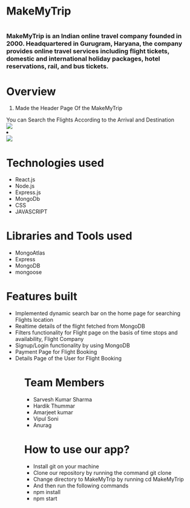
<h1>MakeMyTrip<h1>
<h3>
MakeMyTrip is an Indian online travel company founded in 2000. Headquartered in Gurugram, Haryana, the company provides online travel services including flight tickets, domestic and international holiday packages, hotel reservations, rail, and bus tickets.
 <br/>
</h3>
 <h1>Overview</h1>
 <ol>
  <li>Made the Header Page Of the MakeMyTrip</li>
  </ol>
 You can Search the Flights According to the Arrival and Destination
 <div> <img src="https://miro.medium.com/max/1750/1*UXnbTdLLe5KbqdIesJ_19Q.png" /> </div>
 <li></li>
 <div><img src="https://miro.medium.com/max/1750/1*p_TBaLD5LCTEm_6cHXy3HQ.png" /> </div>
<h1>Technologies used</h1>
<ul>
<li>React.js</li>
<li>Node.js</li>
<li>Express.js</li>
<li>MongoDb</li>
<li>CSS</li>
  <li>JAVASCRIPT</li>
  </ul>

<h1>Libraries and Tools used</h1>
<ul>
<li>MongoAtlas</li>
<li>Express</li>
<li>MongoDB</li>
<li>mongoose</li>
</ul>
<h1>Features built</h1>
 <ul>
  <li>Implemented dynamic search bar on the home page for searching Flights location</li>
  <li>Realtime details of the flight fetched from MongoDB</li>
  <li>Filters functionality for Flight page on the basis of time stops and availability, Flight Company</li>
  <li>Signup/Login functionality by using MongoDB</li>
  <li>Payment Page for Flight Booking</li>
  <li>Details Page of the User for Flight Booking</li>
<ul>

<h1>Team Members</h1>
<ul>
<li>Sarvesh Kumar Sharma</li>
<li>Hardik Thummar</li>
<li>Amarjeet kumar</li>
<li> Vipul Soni</li>
<li>Anurag</li>  
</ul>
<h1>How to use our app?</h1>
<ul>
<li>Install git on your machine</li>
 <li>Clone our repository by running the command git clone</li>
<li>Change directory to MakeMyTrip by running cd MakeMyTrip</li>
<li>And then run the following commands</li>
<li>npm install</li>
<li>npm start</li>
  </ul>

